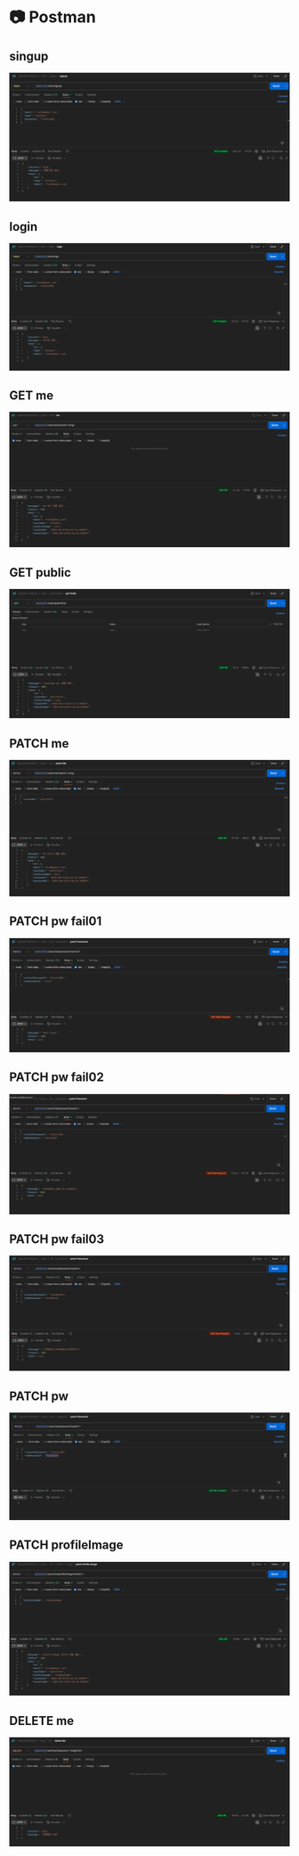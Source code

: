 # 📷 Postman

## singup
![](images/01_POST_signup.png)

## login
![](images/02_POST_login.png)

## GET me
![](images/03_GET_me.png)

## GET public
![](images/04_GET_public.png)

## PATCH me
![](images/05_PATCH_me.png)

## PATCH pw fail01
![](images/06_PATCH_pw_fail01.png)

## PATCH pw fail02
![](images/07_PATCH_pw_fail02.png)

## PATCH pw fail03
![](images/08_PATCH_pw_fail03.png)

## PATCH pw
![](images/09_PATCH_pw.png)

## PATCH profileImage
![](images/10_PATCH_profileImage.png)

## DELETE me
![](images/11_DELETE_me.png)
